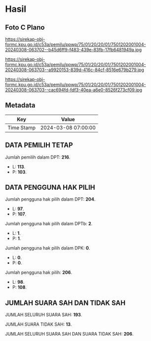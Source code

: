 # Hasil

## Foto C Plano

https://sirekap-obj-formc.kpu.go.id/c53a/pemilu/ppwp/75/01/20/20/01/7501202001004-20240308-063702--b45d6ff9-f483-439e-83fb-17fb6481949a.jpg

https://sirekap-obj-formc.kpu.go.id/c53a/pemilu/ppwp/75/01/20/20/01/7501202001004-20240308-063703--a9920153-839d-416c-84cf-8516e679b279.jpg

https://sirekap-obj-formc.kpu.go.id/c53a/pemilu/ppwp/75/01/20/20/01/7501202001004-20240308-063703--cac694fd-fdf3-40ea-a6e0-8526f273cf09.jpg


## Metadata

| Key        | Value               |
| ---------- | ------------------- |
| Time Stamp | 2024-03-08 07:00:00 |


## DATA PEMILIH TETAP

Jumlah pemilih dalam DPT: **216**.
 * L: **113**.
 * P: **103**.

## DATA PENGGUNA HAK PILIH

Jumlah pengguna hak pilih dalam DPT: **204**.
 * L: **97**.
 * P: **107**.

Jumlah pengguna hak pilih dalam DPTb: **2**.
 * L: **1**.
 * P: **1**.

Jumlah pengguna hak pilih dalam DPK: **0**.
 * L: **0**.
 * P: **0**.

Jumlah pengguna hak pilih: **206**.
 * L: **98**.
 * P: **108**.

## JUMLAH SUARA SAH DAN TIDAK SAH

JUMLAH SELURUH SUARA SAH: **193**.

JUMLAH SUARA TIDAK SAH: **13**.

JUMLAH SELURUH SUARA SAH DAN SUARA TIDAK SAH: **206**.



